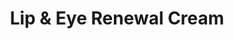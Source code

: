 ---
title: Lip & Eye Renewal Cream
description:
image: /images/produkter/image19.jpg
shop_link: 'https://www.beauty-bar.se/partner/pipers-hudvard/?add-to-cart=1386'
info_link: 'https://www.beauty-bar.se/produkt/lip-eye-renewal-cream/'
pris: '495:-'
category: Ögonkräm
---